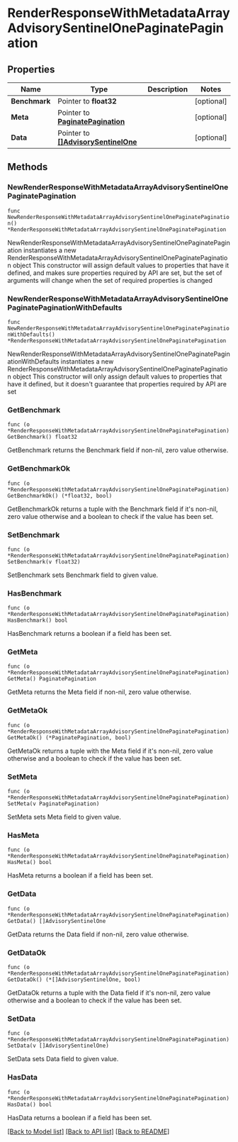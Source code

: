 # RenderResponseWithMetadataArrayAdvisorySentinelOnePaginatePagination

## Properties

Name | Type | Description | Notes
------------ | ------------- | ------------- | -------------
**Benchmark** | Pointer to **float32** |  | [optional] 
**Meta** | Pointer to [**PaginatePagination**](PaginatePagination.md) |  | [optional] 
**Data** | Pointer to [**[]AdvisorySentinelOne**](AdvisorySentinelOne.md) |  | [optional] 

## Methods

### NewRenderResponseWithMetadataArrayAdvisorySentinelOnePaginatePagination

`func NewRenderResponseWithMetadataArrayAdvisorySentinelOnePaginatePagination() *RenderResponseWithMetadataArrayAdvisorySentinelOnePaginatePagination`

NewRenderResponseWithMetadataArrayAdvisorySentinelOnePaginatePagination instantiates a new RenderResponseWithMetadataArrayAdvisorySentinelOnePaginatePagination object
This constructor will assign default values to properties that have it defined,
and makes sure properties required by API are set, but the set of arguments
will change when the set of required properties is changed

### NewRenderResponseWithMetadataArrayAdvisorySentinelOnePaginatePaginationWithDefaults

`func NewRenderResponseWithMetadataArrayAdvisorySentinelOnePaginatePaginationWithDefaults() *RenderResponseWithMetadataArrayAdvisorySentinelOnePaginatePagination`

NewRenderResponseWithMetadataArrayAdvisorySentinelOnePaginatePaginationWithDefaults instantiates a new RenderResponseWithMetadataArrayAdvisorySentinelOnePaginatePagination object
This constructor will only assign default values to properties that have it defined,
but it doesn't guarantee that properties required by API are set

### GetBenchmark

`func (o *RenderResponseWithMetadataArrayAdvisorySentinelOnePaginatePagination) GetBenchmark() float32`

GetBenchmark returns the Benchmark field if non-nil, zero value otherwise.

### GetBenchmarkOk

`func (o *RenderResponseWithMetadataArrayAdvisorySentinelOnePaginatePagination) GetBenchmarkOk() (*float32, bool)`

GetBenchmarkOk returns a tuple with the Benchmark field if it's non-nil, zero value otherwise
and a boolean to check if the value has been set.

### SetBenchmark

`func (o *RenderResponseWithMetadataArrayAdvisorySentinelOnePaginatePagination) SetBenchmark(v float32)`

SetBenchmark sets Benchmark field to given value.

### HasBenchmark

`func (o *RenderResponseWithMetadataArrayAdvisorySentinelOnePaginatePagination) HasBenchmark() bool`

HasBenchmark returns a boolean if a field has been set.

### GetMeta

`func (o *RenderResponseWithMetadataArrayAdvisorySentinelOnePaginatePagination) GetMeta() PaginatePagination`

GetMeta returns the Meta field if non-nil, zero value otherwise.

### GetMetaOk

`func (o *RenderResponseWithMetadataArrayAdvisorySentinelOnePaginatePagination) GetMetaOk() (*PaginatePagination, bool)`

GetMetaOk returns a tuple with the Meta field if it's non-nil, zero value otherwise
and a boolean to check if the value has been set.

### SetMeta

`func (o *RenderResponseWithMetadataArrayAdvisorySentinelOnePaginatePagination) SetMeta(v PaginatePagination)`

SetMeta sets Meta field to given value.

### HasMeta

`func (o *RenderResponseWithMetadataArrayAdvisorySentinelOnePaginatePagination) HasMeta() bool`

HasMeta returns a boolean if a field has been set.

### GetData

`func (o *RenderResponseWithMetadataArrayAdvisorySentinelOnePaginatePagination) GetData() []AdvisorySentinelOne`

GetData returns the Data field if non-nil, zero value otherwise.

### GetDataOk

`func (o *RenderResponseWithMetadataArrayAdvisorySentinelOnePaginatePagination) GetDataOk() (*[]AdvisorySentinelOne, bool)`

GetDataOk returns a tuple with the Data field if it's non-nil, zero value otherwise
and a boolean to check if the value has been set.

### SetData

`func (o *RenderResponseWithMetadataArrayAdvisorySentinelOnePaginatePagination) SetData(v []AdvisorySentinelOne)`

SetData sets Data field to given value.

### HasData

`func (o *RenderResponseWithMetadataArrayAdvisorySentinelOnePaginatePagination) HasData() bool`

HasData returns a boolean if a field has been set.


[[Back to Model list]](../README.md#documentation-for-models) [[Back to API list]](../README.md#documentation-for-api-endpoints) [[Back to README]](../README.md)



